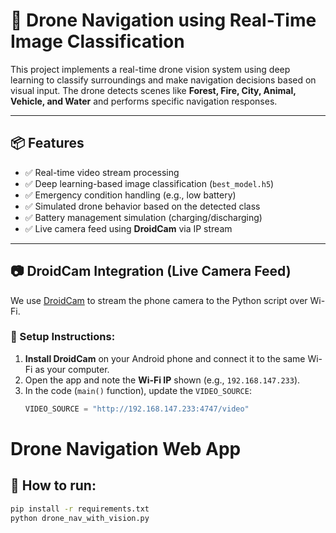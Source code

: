 # 🚁 Drone Navigation using Real-Time Image Classification

This project implements a real-time drone vision system using deep learning to classify surroundings and make navigation decisions based on visual input. The drone detects scenes like **Forest, Fire, City, Animal, Vehicle, and Water** and performs specific navigation responses.

---

## 📦 Features

- ✅ Real-time video stream processing
- ✅ Deep learning-based image classification (`best_model.h5`)
- ✅ Emergency condition handling (e.g., low battery)
- ✅ Simulated drone behavior based on the detected class
- ✅ Battery management simulation (charging/discharging)
- ✅ Live camera feed using **DroidCam** via IP stream

---

## 📷 DroidCam Integration (Live Camera Feed)

We use [DroidCam](https://www.dev47apps.com/) to stream the phone camera to the Python script over Wi-Fi.

### 🔌 Setup Instructions:

1. **Install DroidCam** on your Android phone and connect it to the same Wi-Fi as your computer.
2. Open the app and note the **Wi-Fi IP** shown (e.g., `192.168.147.233`).
3. In the code (`main()` function), update the `VIDEO_SOURCE`:
   ```python
   VIDEO_SOURCE = "http://192.168.147.233:4747/video"
# Drone Navigation Web App
## 🚀 How to run:
```bash
pip install -r requirements.txt
python drone_nav_with_vision.py
